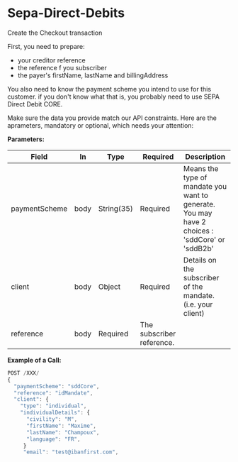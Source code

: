 # Sepa-Direct-Debits

Create the Checkout transaction

First, you need to prepare:
* your creditor reference
* the reference f you subscriber
* the payer's firstName, lastName and billingAddress

You also need to know the payment scheme you intend to use for this customer. if you don't know what that is, you probably need to use SEPA Direct Debit CORE.

Make sure the data you provide match our API constraints.
Here are the aprameters, mandatory or optional, which needs your attention:

**Parameters:**

| Field | In | Type | Required | Description |
|-------|------|------|----------|-------------|
| paymentScheme | body | String(35) | Required | Means the type of mandate you want to generate. You may have 2 choices : 'sddCore' or 'sddB2b' |
| client | body | Object | Required | Details on the subscriber of the mandate. (i.e. your client) |
| reference | body | Required | The subscriber reference. |

**Example of a Call:**
```js
POST /XXX/
{
  "paymentScheme": "sddCore",
  "reference": "idMandate",
  "client": {
    "type": "individual",
    "individualDetails": {
      "civility": "M",
      "firstName": "Maxime",
      "lastName": "Champoux",
      "language": "FR",
     }
     "email": "test@ibanfirst.com",
 ```    
    
